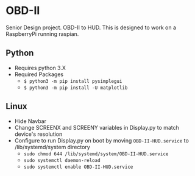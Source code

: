 # OBD-II
Senior Design project. OBD-II to HUD. This is designed to work on a RaspberryPi running raspian.

## Python 
- Requires python 3.X
- Required Packages
	- `$ python3 -m pip install pysimplegui`
	- `$ python3 -m pip install -U matplotlib`
 
## Linux
- Hide Navbar
- Change SCREENX and SCREENY variables in Display.py to match device's resolution
- Configure to run Display.py on boot by moving `OBD-II-HUD.service` to /lib/systemd/system directory
	- `sudo chmod 644 /lib/systemd/system/OBD-II-HUD.service`
	- `sudo systemctl daemon-reload`
	- `sudo systemctl enable OBD-II-HUD.service`

